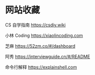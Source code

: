 # 网站收藏

CS 自学指南 <https://csdiy.wiki>

小林 Coding <https://xiaolincoding.com>

芝麻 <https://52zm.co/#/dashboard>

阿秀 <https://interviewguide.cn/#/README>

命令行解释 <https://explainshell.com>

